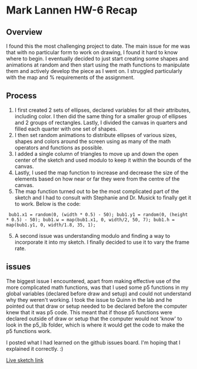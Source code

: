 # Mark Lannen HW-6 Recap

## Overview
I found this the most challenging project to date. The main issue for me was that with no particular form to work on drawing, I found it hard to know where to begin. I eventually decided to just start creating some shapes and animations at random and then start using the math functions to manipulate them and actively develop the piece as I went on. I struggled particularly with the map and % requirements of the assignment.

## Process
1. I first created 2 sets of ellipses, declared variables for all their attributes, including color. I then did the same thing for a smaller group of ellipses and 2 groups of rectangles. Lastly, I divided the canvas in quarters and filled each quarter with one set of shapes.
2. I then set random animations to distribute ellipses of various sizes, shapes and colors around the screen using as many of the math operators and functions as possible.
3. I added a single column of triangles to move up and down the open center of the sketch and used modulo to keep it within the bounds of the canvas.
4. Lastly, I used the map function to increase and decrease the size of the elements based on how near or far they were from the centre of the canvas.
5. The map function turned out to be the most complicated part of the sketch and I had to consult with Stephanie and Dr. Musick to finally get it to work.  Below is the code:

`
bub1.x1 = random(0, (width * 0.5) - 50);
bub1.y1 = random(0, (height * 0.5) - 50);
bub1.w = map(bub1.x1, 0, width/2, 50, 7);
bub1.h = map(bub1.y1, 0, width/1.8, 35, 1);`


5. A second issue was understanding modulo and finding a way to incorporate it into my sketch. I finally decided to use it to vary the frame rate.

## issues
The biggest issue I encountered, apart from making effective use of the more complicated math functions, was that I used some p5 functions in my global variables (declared before draw and setup) and could not understand why they weren't working. I took the issue to Quinn in the lab and he pointed out that draw or setup needed to be declared before the computer knew that it was p5 code. This meant that if those p5 functions were declared outside of draw or setup that the computer would not 'know' to look in the p5_lib folder, which is where it would get the code to make the p5 functions work.

I posted what I had learned on the github issues board. I'm hoping that I explained it correctly.  :)

[Live sketch link](https://marklannenum.github.io/work-120/hw-6/)
